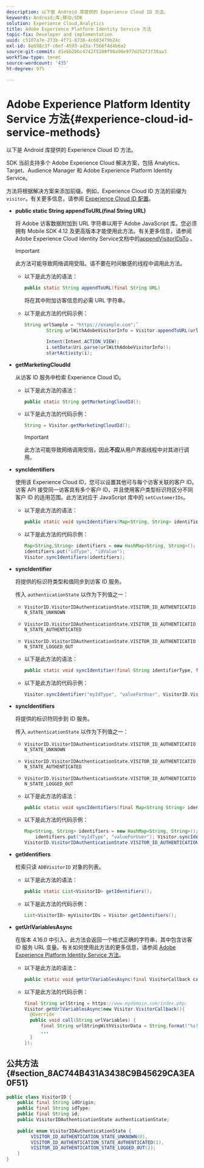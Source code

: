 ```yaml
---
description: 以下是 Android 库提供的 Experience Cloud ID 方法。
keywords: Android;库;移动;SDK
solution: Experience Cloud,Analytics
title: Adobe Experience Platform Identity Service 方法
topic-fix: Developer and implementation
uuid: c5107a7e-273b-4f71-8738-4c603479b24c
exl-id: 8eb98c3f-c6ef-4593-ad3a-f566f4d4b6a2
source-git-commit: d1ebb2bbc4742f5288f90a90e977d252f3f30aa3
workflow-type: tm+mt
source-wordcount: '435'
ht-degree: 97%

---
```


# Adobe Experience Platform Identity Service 方法{#experience-cloud-id-service-methods}

以下是 Android 库提供的 Experience Cloud ID 方法。

SDK 当前支持多个 Adobe Experience Cloud 解决方案，包括 Analytics、Target、Audience Manager 和 Adobe Experience Platform Identity Service。

方法将根据解决方案来添加前缀。例如，Experience Cloud ID 方法的前缀为 `visitor`。有关更多信息，请参阅 [Experience Cloud ID 配置](/help/android/c-marketing-cloud/mcvid.md)。

* **public static String appendToURL(final String URL)**

   将 Adobe 访客数据附加到 URL 字符串以用于 Adobe JavaScript 库。您必须拥有 Mobile SDK 4.12 及更高版本才能使用此方法。有关更多信息，请参阅Adobe Experience Cloud Identity Service文档中的[appendVisitorIDsTo](https://experienceleague.adobe.com/docs/id-service/using/id-service-api/methods/appendvisitorid.html?lang=zh-Hans) 。

   >[!IMPORTANT]
   >
   >此方法可能导致网络调用受阻。请不要在时间敏感的线程中调用此方法。

   * 以下是此方法的语法：

      ```java
      public static String appendToURL(final String URL) 
      ```

      将在其中附加访客信息的必需 URL 字符串。

   * 以下是此方法的代码示例：

      ```java
      String urlSample = "https://example.com";`
              String urlWithAdobeVisitorInfo = Visitor.appendToURL(urlSample);
      
              Intent(Intent.ACTION_VIEW);
              i.setData(Uri.parse(urlWithAdobeVisitorInfo));
              startActivity(i);
      ```

* **getMarketingCloudId**

   从访客 ID 服务中检索 Experience Cloud ID。

   * 以下是此方法的语法：

      ```java
      public static String getMarketingCloudId(); 
      ```

   * 以下是此方法的代码示例：

      ```java
      String = Visitor.getMarketingCloudId();
      ```

      >[!IMPORTANT]
      >
      >此方法可能导致网络调用受阻，因此&#x200B;**不应**&#x200B;从用户界面线程中对其进行调用。

* **syncIdentifiers**

   使用该 Experience Cloud ID，您可以设置其他可与每个访客关联的客户 ID。访客 API 接受同一访客具有多个客户 ID，并且使用客户类型标识符区分不同客户 ID 的适用范围。此方法对应于 JavaScript 库中的 `setCustomerIDs`。

   * 以下是此方法的语法：

      ```java
      public static void syncIdentifiers(Map<String, String> identifiers); 
      ```

   * 以下是此方法的代码示例：

      ```java
      Map<String,String> identifiers = new HashMap<String, String>();
      identifiers.put("idType", "idValue");
      Visitor.syncIdentifiers(identifiers);
      ```

* **syncIdentifier**

   将提供的标识符类型和值同步到访客 ID 服务。

   传入 `authenticationState` 以作为下列值之一：

   * `VisitorID.VisitorIDAuthenticationState.VISITOR_ID_AUTHENTICATION_STATE_UNKNOWN`
   * `VisitorID.VisitorIDAuthenticationState.VISITOR_ID_AUTHENTICATION_STATE_AUTHENTICATED`
   * `VisitorID.VisitorIDAuthenticationState.VISITOR_ID_AUTHENTICATION_STATE_LOGGED_OUT`

   * 以下是此方法的语法：

      ```java
      public static void syncIdentifier(final String identifierType, final String identifier, final VisitorID.VisitorIDAuthenticationState authenticationState);
      ```

   * 以下是此方法的代码示例：

      ```java
      Visitor.syncIdentifier("myIdType", "valueForUser", VisitorID.VisitorIDAuthenticationState.VISITOR_ID_AUTHENTICATION_STATE_LOGGED_OUT);
      ```

* **syncIdentifiers**

   将提供的标识符同步到 ID 服务。

   传入 `authenticationState` 以作为下列值之一：
   * `VisitorID.VisitorIDAuthenticationState.VISITOR_ID_AUTHENTICATION_STATE_UNKNOWN`
   * `VisitorID.VisitorIDAuthenticationState.VISITOR_ID_AUTHENTICATION_STATE_AUTHENTICATED`
   * `VisitorID.VisitorIDAuthenticationState.VISITOR_ID_AUTHENTICATION_STATE_LOGGED_OUT`

   * 以下是此方法的语法：

      ```java
      public static void syncIdentifiers(final Map<String String> identifiers, final VisitorID.VisitorIDAuthenticationState authenticationState);
      ```

   * 以下是此方法的代码示例：

      ```java
      Map<String, String> identifiers = new HashMap<String, String>();
          identifiers.put("myIdType", "valueForUser"); Visitor.syncIdentifiers(identifiers,
      VisitorID.VisitorIDAuthenticationState.VISITOR_ID_AUTHENTICATION_STATE_AUTHENTICATED); 
      ```

* **getIdentifiers**

   检索只读 `ADBVisitorID` 对象的列表。

   * 以下是此方法的语法：

      ```java
      public static List<VisitorID> getIdentifiers(); 
      ```

   * 以下是此方法的代码示例：

      ```java
      List<VisitorID> myVisitorIDs = Visitor.getIdentifiers(); 
      ```

* **getUrlVariablesAsync**

   在版本 4.16.0 中引入，此方法会返回一个格式正确的字符串，其中包含访客 ID 服务 URL 变量。有关如何使用此方法的更多信息，请参阅 [Adobe Experience Platform Identity Service 方法](/help/android/reference/hybrid-app.md)。

   * 以下是此方法的语法：

      ```java
      public static void getUrlVariablesAsync(final VisitorCallback callback);
      ```

   * 以下是此方法的代码示例：

      ```java
      final String urlString = https://www.mydomain.com/index.php; 
      Visitor.getUrlVariablesAsync(new Visitor.VisitorCallback(){ 
        @Override 
        public void call(String urlVariables) { 
            final String urlStringWithVisitorData = String.format("%s?%s", urlString, urlVariables); 
            ...
        } 
      });
      ```

## 公共方法 {#section_8AC744B431A3438C9B45629CA3EA0F51}

```java
public class VisitorID { 
    public final String idOrigin; 
    public final String idType; 
    public final String id; 
    public VisitorIDAuthenticationState authenticationState; 
 
    public enum VisitorIDAuthenticationState { 
         VISITOR_ID_AUTHENTICATION_STATE_UNKNOWN(0), 
         VISITOR_ID_AUTHENTICATION_STATE_AUTHENTICATED(1), 
         VISITOR_ID_AUTHENTICATION_STATE_LOGGED_OUT(2); 
    } 
}
```
